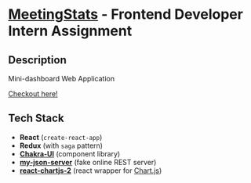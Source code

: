 # [MeetingStats](https://meetingstats.com) - Frontend Developer Intern Assignment

## Description

Mini-dashboard Web Application

[Checkout here!](https://meetingstats-assignment.surge.sh)

## Tech Stack

- **React** (`create-react-app`)
- **Redux** (with `saga` pattern)
- **[Chakra-UI](https://chakra-ui.com)** (component library)
- **[my-json-server](https://my-json-server.typicode.com)** (fake online REST server)
- **[react-chartjs-2](https://reactchartjs.github.io/react-chartjs-2)** (react wrapper for [Chart.js](https://www.chartjs.org))
